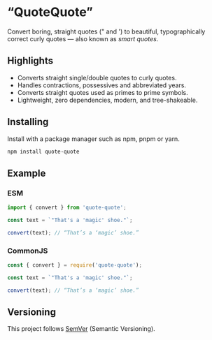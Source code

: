 # “QuoteQuote”

Convert boring, straight quotes (" and ') to beautiful, typographically correct curly quotes — also known as _smart quotes_.

## Highlights

- Converts straight single/double quotes to curly quotes.
- Handles contractions, possessives and abbreviated years.
- Converts straight quotes used as primes to prime symbols.
- Lightweight, zero dependencies, modern, and tree-shakeable.

## Installing

Install with a package manager such as npm, pnpm or yarn.

```sh
npm install quote-quote
```

## Example

### ESM

```js
import { convert } from 'quote-quote';

const text = `"That's a 'magic' shoe."`;

convert(text); // “That’s a ‘magic’ shoe.”
```

### CommonJS

```js
const { convert } = require('quote-quote');

const text = `"That's a 'magic' shoe."`;

convert(text); // “That’s a ‘magic’ shoe.”
```

## Versioning

This project follows [SemVer](https://semver.org/) (Semantic Versioning).
